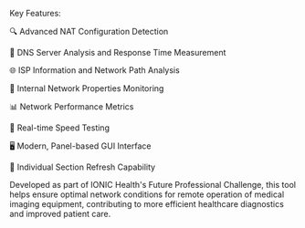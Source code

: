 Key Features:

🔍 Advanced NAT Configuration Detection

📡 DNS Server Analysis and Response Time Measurement

🌐 ISP Information and Network Path Analysis

🔐 Internal Network Properties Monitoring

📊 Network Performance Metrics

🚀 Real-time Speed Testing

🖥️ Modern, Panel-based GUI Interface

🔄 Individual Section Refresh Capability

Developed as part of IONIC Health's Future Professional Challenge, this tool helps ensure optimal network conditions for remote operation of medical imaging equipment, contributing to more efficient healthcare diagnostics and improved patient care.

